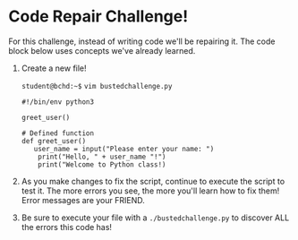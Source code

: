 # Code Repair Challenge!

For this challenge, instead of writing code we'll be repairing it. The code block below uses concepts we've already learned.

1. Create a new file!

    `student@bchd:~$` `vim bustedchallenge.py`
    
    ```
    #!/bin/env python3
    
    greet_user()
    
    # Defined function
    def greet_user()
       user_name = input("Please enter your name: ")
        print("Hello, " + user_name "!")
        print("Welcome to Python class!)
    ```
   
0. As you make changes to fix the script, continue to execute the script to test it. The more errors you see, the more you'll learn how to fix them! Error messages are your FRIEND.

0. Be sure to execute your file with a `./bustedchallenge.py` to discover ALL the errors this code has!
